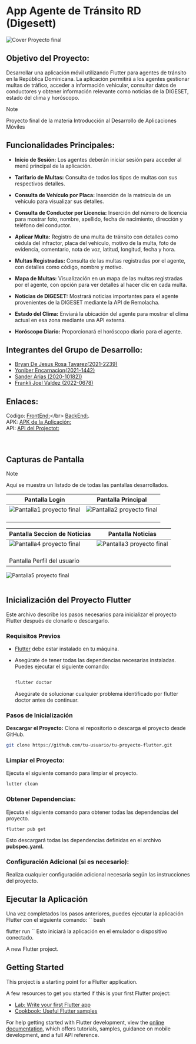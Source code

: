 # App Agente de Tránsito RD (Digesett)

![Cover Proyecto final](https://github.com/Bryan-r15/transitord/assets/71520172/de7f19ac-25ec-4495-b558-cd4dec085955)

## Objetivo del Proyecto:
Desarrollar una aplicación móvil utilizando Flutter para agentes de tránsito en la República Dominicana. La aplicación permitirá a los agentes gestionar multas de tráfico, acceder a información vehicular, consultar datos de conductores y obtener información relevante como noticias de la DIGESET, estado del clima y horóscopo.
> [!NOTE]
> Proyecto final de la materia Introducción al Desarrollo de Aplicaciones Móviles 
## Funcionalidades Principales:

- **Inicio de Sesión:** Los agentes deberán iniciar sesión para acceder al menú principal de la aplicación.

- **Tarifario de Multas:** Consulta de todos los tipos de multas con sus respectivos detalles.

- **Consulta de Vehículo por Placa:** Inserción de la matrícula de un vehículo para visualizar sus detalles.

- **Consulta de Conductor por Licencia:** Inserción del número de licencia para mostrar foto, nombre, apellido, fecha de nacimiento, dirección y teléfono del conductor.

- **Aplicar Multa:** Registro de una multa de tránsito con detalles como cédula del infractor, placa del vehículo, motivo de la multa, foto de evidencia, comentario, nota de voz, latitud, longitud, fecha y hora.

- **Multas Registradas:** Consulta de las multas registradas por el agente, con detalles como código, nombre y motivo.

- **Mapa de Multas:** Visualización en un mapa de las multas registradas por el agente, con opción para ver detalles al hacer clic en cada multa.

- **Noticias de DIGESET:** Mostrará noticias importantes para el agente provenientes de la DIGESET mediante la API de Remolacha.

- **Estado del Clima:** Enviará la ubicación del agente para mostrar el clima actual en esa zona mediante una API externa.

- **Horóscopo Diario:** Proporcionará el horóscopo diario para el agente.

## Integrantes del Grupo de Desarrollo:


- [Bryan De Jesus Rosa Tavarez(2021-2239)](https://github.com/bryandejesusrt)
- [Yoniber Encarnacion(2021-1442)](https://github.com/yoniberplay)
- [Sander Arias (2020-10182))](https://github.com/HabunoGD1809)
- [Frankli Joel Valdez (2022-0678)](https://github.com/SanderArias)

## Enlaces:

Codigo: [FrontEnd:]([https://transitord20231207185629.azurewebsites.net/swagger/index.html](https://github.com/Bryan-r15/transitord))</br>
[ BackEnd:](https://github.com/Bryan-r15/TransitordAPI).</br>
APK: [APK de la Aplicación:](https://drive.google.com/file/d/1T8BDoUdTnb0-i7-S2IGagtLara672mr6/view)</br>
API: [API del Projectot:](https://transitord20231207185629.azurewebsites.net/swagger/index.html)</br>
</br></br>

## Capturas de Pantalla  

>[!NOTE]
>Aquí se muestra un listado de de todas las pantallas desarrollados.

| Pantalla Login |  Pantalla Principal |
|-----------|-----------|
| ![Pantalla1 proyecto final](https://github.com/Bryan-r15/transitord/assets/71520172/35d26b81-ebd1-4bb5-aec7-45f848af5158)</br></br> | ![Pantalla2 proyecto final](https://github.com/Bryan-r15/transitord/assets/71520172/d04843e1-1a07-4b85-9a97-78031f129073)</br></br>

| Pantalla Seccion de Noticias |  Pantalla Noticias |
|-----------|-----------|
|  ![Pantalla4 proyecto final](https://github.com/Bryan-r15/transitord/assets/71520172/902d85af-4530-4056-8dde-e882a3e6e527)</br></br> | ![Pantalla3 proyecto final](https://github.com/Bryan-r15/transitord/assets/71520172/2b479965-5614-4ec7-8c4c-b0df5de3365a)</br></br>
| Pantalla Perfil del usuario 
![Pantalla5 proyecto final](https://github.com/Bryan-r15/transitord/assets/71520172/3d1abe8e-e778-49b3-8e2f-ebc21fa8c7ed)</br></br>




## Inicialización del Proyecto Flutter

Este archivo describe los pasos necesarios para inicializar el proyecto Flutter después de clonarlo o descargarlo.

### Requisitos Previos

- [Flutter](https://flutter.dev/docs/get-started/install) debe estar instalado en tu máquina.
- Asegúrate de tener todas las dependencias necesarias instaladas. Puedes ejecutar el siguiente comando:

  ```bash
  
  flutter doctor
  ```
  Asegúrate de solucionar cualquier problema identificado por flutter doctor antes de continuar.

### Pasos de Inicialización
**Descargar el Proyecto:**
Clona el repositorio o descarga el proyecto desde GitHub.

```bash
git clone https://github.com/tu-usuario/tu-proyecto-flutter.git
```

### Limpiar el Proyecto:
Ejecuta el siguiente comando para limpiar el proyecto.
```bash
lutter clean
```

### Obtener Dependencias:
Ejecuta el siguiente comando para obtener todas las dependencias del proyecto.
```
flutter pub get
```
Esto descargará todas las dependencias definidas en el archivo **pubspec.yaml.**

### Configuración Adicional (si es necesario):
Realiza cualquier configuración adicional necesaria según las instrucciones del proyecto.

## Ejecutar la Aplicación
Una vez completados los pasos anteriores, puedes ejecutar la aplicación Flutter con el siguiente comando:
``
bash

flutter run
``
Esto iniciará la aplicación en el emulador o dispositivo conectado.


A new Flutter project.

## Getting Started

This project is a starting point for a Flutter application.

A few resources to get you started if this is your first Flutter project:

- [Lab: Write your first Flutter app](https://docs.flutter.dev/get-started/codelab)
- [Cookbook: Useful Flutter samples](https://docs.flutter.dev/cookbook)

For help getting started with Flutter development, view the
[online documentation](https://docs.flutter.dev/), which offers tutorials,
samples, guidance on mobile development, and a full API reference.
